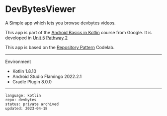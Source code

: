 # DevBytesViewer

A Simple app which lets you browse devbytes videos. 

This app is part of the [Android Basics in Kotlin] course from Google. It is developed in [Unit 5] [Pathway 2]

This app is based on the [Repository Pattern] Codelab.

[Android Basics in Kotlin]: https://developer.android.com/courses/android-basics-kotlin/course
[Unit 5]: https://developer.android.com/courses/android-basics-kotlin/unit-5
[Pathway 2]: https://developer.android.com/courses/pathways/android-basics-kotlin-unit-5-pathway-2
[Repository Pattern]: https://developer.android.com/codelabs/basic-android-kotlin-training-repository-pattern

---

Environment

- Kotlin 1.8.10
- Android Studio Flamingo 2022.2.1
- Gradle Plugin 8.0.0

---

```
language: kotlin
repo: devbytes
status: private archived
updated: 2023-04-18
```